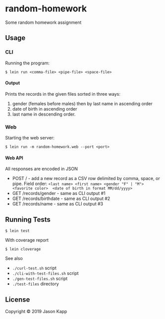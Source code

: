# random-homework

Some random homework assignment


## Usage

### CLI
Running the program:

```
$ lein run <comma-file> <pipe-file> <space-file>
```

#### Output
Prints the records in the given files sorted in three ways:
1.  gender (females before males) then by last name in ascending order
1.  date of birth in ascending order
1.  last name in descending order.


### Web
Starting the web server:

```
$ lein run -m random-homework.web --port <port> 
```

#### Web API
All responses are encoded in JSON

*  POST / - add a new record as a CSV row delimited by comma, space, or pipe. 
   Field order:  `<last name> <first name> <gender "F" | "M"> <favorite color> 
   <date of birth in format MM/dd/yyyy>`
*  GET /records/gender - same as CLI output #1 
*  GET /records/birthdate - same as CLI output #2
*  GET /records/name - same as CLI output #3


## Running Tests

`$ lein test`

With coverage report

`$ lein cloverage`

See also
*  `./curl-test.sh` script
*  `./cli-with-test-files.sh` script
*  `./gen-test-files.sh` script
*  `./test-files` directory


## License

Copyright © 2019 Jason Kapp 
